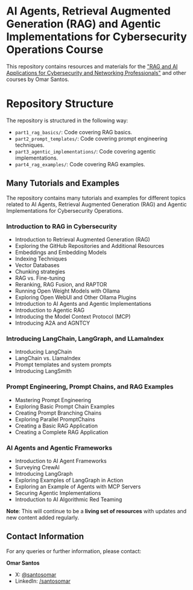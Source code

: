# AI Agents, Retrieval Augmented Generation (RAG) and Agentic Implementations for Cybersecurity Operations Course

This repository contains resources and materials for the ["RAG and AI Applications for Cybersecurity and Networking Professionals"](https://learning.oreilly.com/live-events/rag-and-ai-applications-for-cybersecurity-and-networking-professionals/0642572008474/0642572008473/) and other courses by Omar Santos.

# Repository Structure
The repository is structured in the following way:
- `part1_rag_basics/`: Code covering RAG basics.
- `part2_prompt_templates/`: Code covering prompt engineering techniques.
- `part3_agentic_implementations/`: Code covering agentic implementations.
- `part4_rag_examples/`: Code covering RAG examples.


## Many Tutorials and Examples
The repository contains many tutorials and examples for different topics related to AI Agents, Retrieval Augmented Generation (RAG) and Agentic Implementations for Cybersecurity Operations.

### Introduction to RAG in Cybersecurity
- Introduction to Retrieval Augmented Generation (RAG)
- Exploring the GitHub Repositories and Additional Resources
- Embeddings and Embedding Models
- Indexing Techniques
- Vector Databases
- Chunking strategies
- RAG vs. Fine-tuning
- Reranking, RAG Fusion, and RAPTOR
- Running Open Weight Models with Ollama
- Exploring Open WebUI and Other Ollama Plugins
- Introduction to AI Agents and Agentic Implementations
- Introduction to Agentic RAG
- Introducing the Model Context Protocol (MCP)
- Introducing A2A and AGNTCY

### Introducing LangChain, LangGraph, and LLamaIndex
- Introducing LangChain
- LangChain vs. LlamaIndex
- Prompt templates and system prompts
- Introducing LangSmith

### Prompt Engineering, Prompt Chains, and RAG Examples
- Mastering Prompt Engineering
- Exploring Basic Prompt Chain Examples 
- Creating Prompt Branching Chains 
- Exploring Parallel PromptChains 
- Creating a Basic RAG Application
- Creating a Complete RAG Application

### AI Agents and Agentic Frameworks
- Introduction to AI Agent Frameworks
- Surveying CrewAI
- Introducing LangGraph 
- Exploring Examples of LangGraph in Action 
- Exploring an Example of Agents with MCP Servers
- Securing Agentic Implementations
- Introduction to AI Algorithmic Red Teaming

**Note**: This will continue to be a **living set of resources** with updates and new content added regularly. 

## Contact Information

For any queries or further information, please contact:

**Omar Santos**
- X: [@santosomar](https://x.com/santosomar)
- LinkedIn: [/santosomar](https://www.linkedin.com/in/santosomar/)
